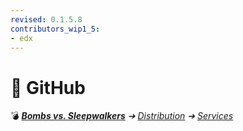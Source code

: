 ```yaml
---
revised: 0.1.5.8
contributors_wip1_5:
- edx
---
```


# 📄 GitHub

💣 ***[Bombs vs. Sleepwalkers](/README.md)** ➔ [Distribution](/distribution/readme.md) ➔ [Services](/distribution/services/readme.md)*
